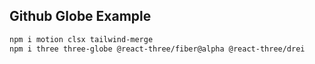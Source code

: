 ## Github Globe Example


```bash
npm i motion clsx tailwind-merge
npm i three three-globe @react-three/fiber@alpha @react-three/drei



```
